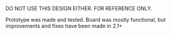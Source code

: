 DO NOT USE THIS DESIGN EITHER. FOR REFERENCE ONLY.

Prototype was made and tested. Board was mostly functional, but improvements and fixes have been made in 2.1+
